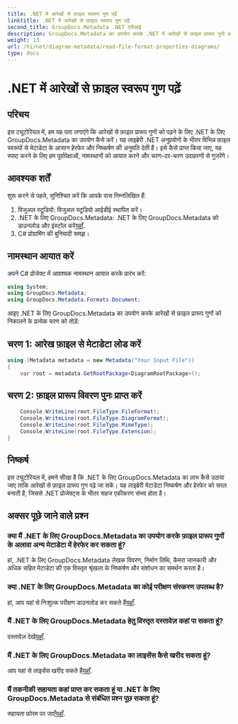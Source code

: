 ```yaml
---
title: .NET में आरेखों से फ़ाइल स्वरूप गुण पढ़ें
linktitle: .NET में आरेखों से फ़ाइल स्वरूप गुण पढ़ें
second_title: GroupDocs.Metadata .NET एपीआई
description: GroupDocs.Metadata का उपयोग करके .NET में आरेखों से फ़ाइल प्रारूप गुणों को पढ़ना सीखें। विस्तृत मेटाडेटा आसानी से निकालें।
weight: 13
url: /hi/net/diagram-metadata/read-file-format-properties-diagrams/
type: docs
---
```

# .NET में आरेखों से फ़ाइल स्वरूप गुण पढ़ें

## परिचय
इस ट्यूटोरियल में, हम यह पता लगाएंगे कि आरेखों से फ़ाइल प्रारूप गुणों को पढ़ने के लिए .NET के लिए GroupDocs.Metadata का उपयोग कैसे करें। यह लाइब्रेरी .NET अनुप्रयोगों के भीतर विभिन्न फ़ाइल स्वरूपों से मेटाडेटा के आसान हेरफेर और निष्कर्षण की अनुमति देती है। इसे कैसे प्राप्त किया जाए, यह स्पष्ट करने के लिए हम पूर्वापेक्षाओं, नामस्थानों को आयात करने और चरण-दर-चरण उदाहरणों से गुजरेंगे।

## आवश्यक शर्तें
शुरू करने से पहले, सुनिश्चित करें कि आपके पास निम्नलिखित हैं:
1. विजुअल स्टूडियो: विजुअल स्टूडियो आईडीई स्थापित करें।
2.  .NET के लिए GroupDocs.Metadata: .NET के लिए GroupDocs.Metadata को डाउनलोड और इंस्टॉल करें[यहाँ](https://releases.groupdocs.com/metadata/net/).
3. C# प्रोग्रामिंग की बुनियादी समझ।

## नामस्थान आयात करें
अपने C# प्रोजेक्ट में आवश्यक नामस्थान आयात करके प्रारंभ करें:
```csharp
using System;
using GroupDocs.Metadata;
using GroupDocs.Metadata.Formats.Document;
```

आइए .NET के लिए GroupDocs.Metadata का उपयोग करके आरेखों से फ़ाइल प्रारूप गुणों को निकालने के प्रत्येक चरण को तोड़ें:
## चरण 1: आरेख फ़ाइल से मेटाडेटा लोड करें
```csharp
using (Metadata metadata = new Metadata("Your Input File"))
{
    var root = metadata.GetRootPackage<DiagramRootPackage>();
```
## चरण 2: फ़ाइल प्रारूप विवरण पुनः प्राप्त करें
```csharp
    Console.WriteLine(root.FileType.FileFormat);
    Console.WriteLine(root.FileType.DiagramFormat);
    Console.WriteLine(root.FileType.MimeType);
    Console.WriteLine(root.FileType.Extension);
}
```

## निष्कर्ष
इस ट्यूटोरियल में, हमने सीखा है कि .NET के लिए GroupDocs.Metadata का लाभ कैसे उठाया जाए ताकि आरेखों से फ़ाइल प्रारूप गुण पढ़े जा सकें। यह लाइब्रेरी मेटाडेटा निष्कर्षण और हेरफेर को सरल बनाती है, जिससे .NET प्रोजेक्ट्स के भीतर सहज एकीकरण संभव होता है।

## अक्सर पूछे जाने वाले प्रश्न
### क्या मैं .NET के लिए GroupDocs.Metadata का उपयोग करके फ़ाइल प्रारूप गुणों के अलावा अन्य मेटाडेटा में हेरफेर कर सकता हूं?
हां, .NET के लिए GroupDocs.Metadata लेखक विवरण, निर्माण तिथि, कैमरा जानकारी और अधिक सहित मेटाडेटा की एक विस्तृत श्रृंखला के निष्कर्षण और संशोधन का समर्थन करता है।
### क्या .NET के लिए GroupDocs.Metadata का कोई परीक्षण संस्करण उपलब्ध है?
 हां, आप यहां से निःशुल्क परीक्षण डाउनलोड कर सकते हैं[यहाँ](https://releases.groupdocs.com/).
### मैं .NET के लिए GroupDocs.Metadata हेतु विस्तृत दस्तावेज़ कहां पा सकता हूं?
 दस्तावेज़ देखें[यहाँ](https://tutorials.groupdocs.com/metadata/net/).
### मैं .NET के लिए GroupDocs.Metadata का लाइसेंस कैसे खरीद सकता हूं?
 आप यहां से लाइसेंस खरीद सकते हैं[यहाँ](https://purchase.groupdocs.com/buy).
### मैं तकनीकी सहायता कहां प्राप्त कर सकता हूं या .NET के लिए GroupDocs.Metadata से संबंधित प्रश्न पूछ सकता हूं?
 सहायता फ़ोरम पर जाएँ[यहाँ](https://forum.groupdocs.com/c/metadata/14).